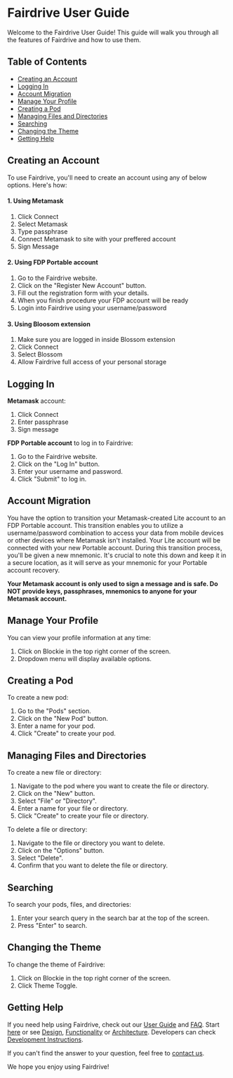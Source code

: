 # Fairdrive User Guide

Welcome to the Fairdrive User Guide! This guide will walk you through all the features of Fairdrive and how to use them.

## Table of Contents

- [Creating an Account](#creating-an-account)
- [Logging In](#logging-in)
- [Account Migration](#account-migration)
- [Manage Your Profile](#manage-your-profile)
- [Creating a Pod](#creating-a-pod)
- [Managing Files and Directories](#managing-files-and-directories)
- [Searching](#searching)
- [Changing the Theme](#changing-the-theme)
- [Getting Help](#getting-help)

## Creating an Account

To use Fairdrive, you'll need to create an account using any of below options. Here's how:

#### 1. Using Metamask

1. Click Connect
2. Select Metamask
3. Type passphrase
4. Connect Metamask to site with your preffered account
5. Sign Message

#### 2. Using FDP Portable account

1. Go to the Fairdrive website.
2. Click on the "Register New Account" button.
3. Fill out the registration form with your details.
4. When you finish procedure your FDP account will be ready
5. Login into Fairdrive using your username/password

#### 3. Using Bloosom extension

1. Make sure you are logged in inside Blossom extension
2. Click Connect
3. Select Blossom
4. Allow Fairdrive full access of your personal storage

## Logging In

**Metamask** account:

1. Click Connect
2. Enter passphrase
3. Sign message

**FDP Portable account** to log in to Fairdrive:

1. Go to the Fairdrive website.
2. Click on the "Log In" button.
3. Enter your username and password.
4. Click "Submit" to log in.

## Account Migration

You have the option to transition your Metamask-created Lite account to an FDP Portable account. This transition enables you to utilize a username/password combination to access your data from mobile devices or other devices where Metamask isn't installed. Your Lite account will be connected with your new Portable account.
During this transition process, you'll be given a new mnemonic. It's crucial to note this down and keep it in a secure location, as it will serve as your mnemonic for your Portable account recovery.

**Your Metamask account is only used to sign a message and is safe. Do NOT provide keys, passphrases, mnemonics to anyone for your Metamask account.**

## Manage Your Profile

You can view your profile information at any time:

1. Click on Blockie in the top right corner of the screen.
2. Dropdown menu will display available options.

## Creating a Pod

To create a new pod:

1. Go to the "Pods" section.
2. Click on the "New Pod" button.
3. Enter a name for your pod.
4. Click "Create" to create your pod.

## Managing Files and Directories

To create a new file or directory:

1. Navigate to the pod where you want to create the file or directory.
2. Click on the "New" button.
3. Select "File" or "Directory".
4. Enter a name for your file or directory.
5. Click "Create" to create your file or directory.

To delete a file or directory:

1. Navigate to the file or directory you want to delete.
2. Click on the "Options" button.
3. Select "Delete".
4. Confirm that you want to delete the file or directory.

## Searching

To search your pods, files, and directories:

1. Enter your search query in the search bar at the top of the screen.
2. Press "Enter" to search.

## Changing the Theme

To change the theme of Fairdrive:

1. Click on Blockie in the top right corner of the screen.
2. Click Theme Toggle.

## Getting Help

If you need help using Fairdrive, check out our [User Guide](USER-GUIDE.md) and [FAQ](FAQ.md).
Start [here](GETTING-STARTED.md) or see [Design](DESIGN.md), [Functionality](FUNCTIONALITY.md) or [Architecture](ARCHITECTURE.md).
Developers can check [Development Instructions](DEVELOPMENT.md).

If you can't find the answer to your question, feel free to [contact us](CONTACT.md).

We hope you enjoy using Fairdrive!
